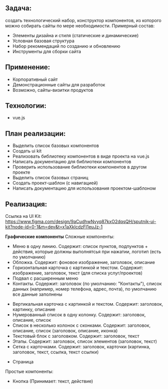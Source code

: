## Задача: 
создать технологический набор, конструктор компонентов, из которого можно собирать сайты по мере необходимости. 
Примерный состав:
- Элементы дизайна и стиля (статические и динамические)
- Условная базовая структура
- Набор рекомендаций по созданию и обновлению
- Инструменты для сборки сайта

## Применение:
- Корпоративный сайт
- Демонстрационные сайты для разработок
- Возможно, сайты-визитки продуктов

## Технологии: 
- vue.js

## План реализации: 
- Выделить список базовых компонентов 
- Создать ui kit 
- Реализовать библиотеку компонентов в виде проекта на vue.js
- Написать документацию для библиотеки компонентов
- Проверить использование библиотеки компонентов в другом проекте
- Выделить список базовых страниц
- Создать проект-шаблон (с навигацией)
- Написать документацию для использования проектом-шаблоном

## Реализация:
Ссылка на UI Kit: https://www.figma.com/design/9aCudhwNvyq87kxO2dqsQH/sputnik-ui-kit?node-id=0-1&m=dev&t=x1aXklcdzFI1euJz-1

**Графические компоненты** 
Сложные компоненты:
+ Меню в одну линию. Содержит: список пунктов, подпунктов + действия, которые должны выполнятсья при нажатии, логотип (есть по умолчанию)
+ Обложка. Содержит: фоновое изображение, заголовок, описание
+ Горизонтальная карточка с картинкой и текстом. Содержит: изображение, заголовок, текст (для списка услуг/проектов)
+ Подвал с расширенным меню
+ Контакты. Содержит: заголовок (по умолчанию: "Контакты"), список данных (например, номер телефона, адрес, почта), по умолчанию все данные заполнены
- Вертикальная карточка с картинкой и текстом. Содержит: заголовок, картинку, описание
- Нумерованный список в одну колонку. Содержит: заголовок, описание, список
- Список в несколько колонок с сконками. Содержит: заголовок, описание, список (заголовок, описание, иконка)
- Текстовый блок с заголовком. Содержит: заголовок, текст
- Этапы. Содержит: заголовок, список элементов (заголовок, текст)
- Сетка с карточками. Содержит: заголовок, карточки (картинка, заголовок, текст, ссылка, текст ссылки) 
+ Страница

Простые компоненты: 
+ Кнопка (Принимает: текст, действие)






